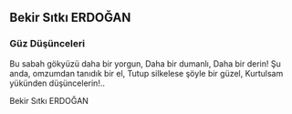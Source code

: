 ## Bekir Sıtkı ERDOĞAN

### Güz Düşünceleri

Bu sabah gökyüzü daha bir yorgun,
Daha bir dumanlı,
Daha bir derin!
Şu anda, omzumdan tanıdık bir el,
Tutup silkelese şöyle bir güzel,
Kurtulsam yükünden düşüncelerin!..

Bekir Sıtkı ERDOĞAN